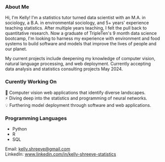 ### About Me

Hi, I'm Kelly! I'm a statistics tutor turned data scientist with an M.A. in sociology, a B.A. in environmental sociology, and 5+ years' experience teaching statistics. After multiple years teaching, I felt the pull back to quantitative research. Now a graduate of TripleTen's 9 month data science bootcamp, I'm looking to harness my experience with environment and food systems to build software and models that improve the lives of people and our planet.  

My current projects include deepening my knowledge of computer vision, natural language processing, and web deployment. Currently accepting data analysis and statistics consulting projects May 2024. 

### Curently Working On
🌱 Computer vision web applications that identify diverse landscapes.  
⚡ Diving deep into the statistics and programming of neural networks.  
:bulb: Furthering model deployment through software and web applications.

### Programming Languages
* Python
* R
* SQL

Email: kelly.shreeve@gmail.com  
LinkedIn: www.linkedin.com/in/kelly-shreeve-statistics

<!--
**kellyshreeve/kellyshreeve** is a ✨ _special_ ✨ repository because its `README.md` (this file) appears on your GitHub profile.

Here are some ideas to get you started:

- 🔭 I’m currently working on ...
- 🌱 I’m currently learning ...
- 👯 I’m looking to collaborate on ...
- 🤔 I’m looking for help with ...
- 💬 Ask me about ...
- 📫 How to reach me: ...
- 😄 Pronouns: ...
- ⚡ Fun fact: ...
-->
